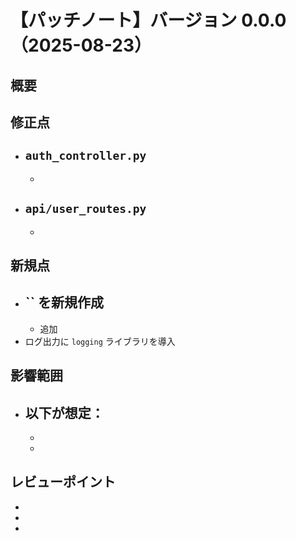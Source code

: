 # 【パッチノート】バージョン 0.0.0（2025-08-23）

## 概要
 


## 修正点
- `auth_controller.py`
    - 
    - 
- `api/user_routes.py`
    -
    - 

## 新規点
- `` を新規作成
    - 
    - 追加
- ログ出力に `logging` ライブラリを導入

## 影響範囲
- 以下が想定：
    - 
    - 
    - 

## レビューポイント
- 
- 
- 